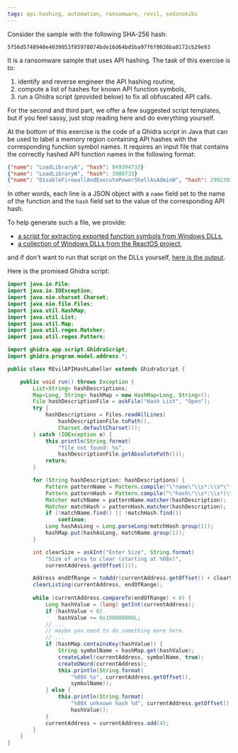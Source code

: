 ```yaml
---
tags: api-hashing, automation, ransomware, revil, sodinokibi
---
```

Consider the sample with the following SHA-256 hash:
```
5f56d5748940e4039053f85978074bde16d64bd5ba97f6f0026ba8172cb29e93
```
It is a ransomware sample that uses API hashing. The task of this exercise is to:

1. identify and reverse engineer the API hashing routine,
2. compute a list of hashes for known API function symbols,
3. run a Ghidra script (provided below) to fix all obfuscated API calls.

For the second and third part, we offer a few suggested script templates, but if
you feel sassy, just stop reading here and do everything yourself.

At the bottom of this exercise is the code of a Ghidra script in Java that can be
used to label a memory region containing API hashes with the corresponding function
symbol names. It requires an input file that contains the correctly hashed API
function names in the following format:
```json
{"name": "LoadLibraryA", "hash": 849394733}
{"name": "LoadLibraryW", "hash": 3980733}
{"name": "DisableFirewallAndExecutePowerShellAsAdminW", "hash": 299239333}
```
In other words, each line is a JSON object with a `name` field set to the name of
the function and the `hash` field set to the value of the corresponding API hash.

To help generate such a file, we provide:
- [a script for extracting exported function symbols from Windows DLLs][dlls-crawler],
- [a collection of Windows DLLs from the ReactOS project][dlls],

and if don't want to run that script on the DLLs yourself, [here is the output][dlls-crawled].

Here is the promised Ghidra script:
```java
import java.io.File;
import java.io.IOException;
import java.nio.charset.Charset;
import java.nio.file.Files;
import java.util.HashMap;
import java.util.List;
import java.util.Map;
import java.util.regex.Matcher;
import java.util.regex.Pattern;

import ghidra.app.script.GhidraScript;
import ghidra.program.model.address.*;

public class REvilAPIHashLabeller extends GhidraScript {

	public void run() throws Exception {
		List<String> hashDescriptions;
		Map<Long, String> hashMap = new HashMap<Long, String>();
		File hashDescriptionFile = askFile("Hash List", "Open");
		try {
			hashDescriptions = Files.readAllLines(
				hashDescriptionFile.toPath(),
				Charset.defaultCharset());
		} catch (IOException e) {
			this.println(String.format(
				"file not found: %s",
				hashDescriptionFile.getAbsolutePath()));
			return;
		}

		for (String hashDescription: hashDescriptions) {
			Pattern patternName = Pattern.compile("\"name\"\\s*:\\s*\"(\\w*?)\"");
			Pattern patternHash = Pattern.compile("\"hash\"\\s*:\\s*(\\d+)");
			Matcher matchName = patternName.matcher(hashDescription);
			Matcher matchHash = patternHash.matcher(hashDescription);
			if (!matchName.find() || !matchHash.find())
				continue;
			Long hashAsLong = Long.parseLong(matchHash.group(1));
			hashMap.put(hashAsLong, matchName.group(1));
		}

		int clearSize = askInt("Enter Size", String.format(
			"Size of area to clear (starting at %08x)",
			currentAddress.getOffset()));

		Address endOfRange = toAddr(currentAddress.getOffset() + clearSize);
		clearListing(currentAddress, endOfRange);
		
		while (currentAddress.compareTo(endOfRange) < 0) {
			Long hashValue = (long) getInt(currentAddress);
			if (hashValue < 0)
				hashValue += 0x100000000L;
			// ...
            // maybe you need to do something more here.
            // ...
			if (hashMap.containsKey(hashValue)) {
				String symbolName = hashMap.get(hashValue);
				createLabel(currentAddress, symbolName, true);
				createDWord(currentAddress);
				this.println(String.format(
					"%08X %s", currentAddress.getOffset(),
					symbolName));
			} else {
				this.println(String.format(
					"%08X unknown hash %d", currentAddress.getOffset(),
					hashValue));
			}
			currentAddress = currentAddress.add(4);
		}
	}
}
```

[dlls]: https://mal.re/tmp/resources/react-os-dlls.zip
[dlls-crawler]: https://raw.githubusercontent.com/nullteilerfrei/reversing-class/master/scripts/python/get_pe_exports.py
[dlls-crawled]: https://raw.githubusercontent.com/nullteilerfrei/reversing-class/master/scripts/python/get_pe_exports.json